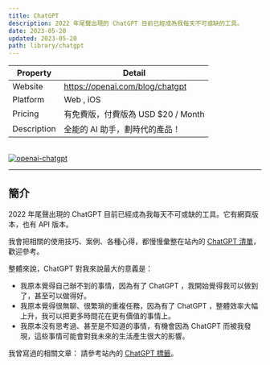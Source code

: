 ```yaml
---
title: ChatGPT
description: 2022 年尾聲出現的 ChatGPT 目前已經成為我每天不可或缺的工具。
date: 2023-05-20
updated: 2023-05-20
path: library/chatgpt
---
```


| Property | Detail |
| --- | --- |
| Website | <https://openai.com/blog/chatgpt> |
| Platform | Web , iOS |
| Pricing | 有免費版，付費版為 USD $20 / Month |
| Description | 全能的 AI 助手，劃時代的產品！ |

<br>

<a href="https://pinchlime-screenshots.s3.ap-northeast-1.amazonaws.com/openai-chatgpt_ICscqe.webp" data-fancybox data-caption="openai-chatgpt">
  <img src="https://pinchlime-screenshots.s3.ap-northeast-1.amazonaws.com/openai-chatgpt_ICscqe.webp" loading="lazy" alt="openai-chatgpt" align="center" />
</a>
<br>

---

## 簡介
2022 年尾聲出現的 ChatGPT 目前已經成為我每天不可或缺的工具。它有網頁版本，也有 API 版本。

我會把相關的使用技巧、案例、各種心得，都慢慢彙整在站內的 [ChatGPT 清單](/library/chatgpt-list)，歡迎參考。


整體來說，ChatGPT 對我來說最大的意義是：
- 我原本覺得自己辦不到的事情，因為有了 ChatGPT ，我開始覺得我可以做到了，甚至可以做得好。
- 我原本覺得很無聊、很繁瑣的重複任務，因為有了 ChatGPT ，整體效率大幅上升，我可以把更多時間花在更有價值的事情上。
- 我原本沒有思考過、甚至是不知道的事情，有機會因為 ChatGPT 而被我發現，這些事情可能會對我未來的生活產生很大的影響。

我曾寫過的相關文章：
請參考站內的 [ChatGPT 標籤](/tags/chatgpt)。
